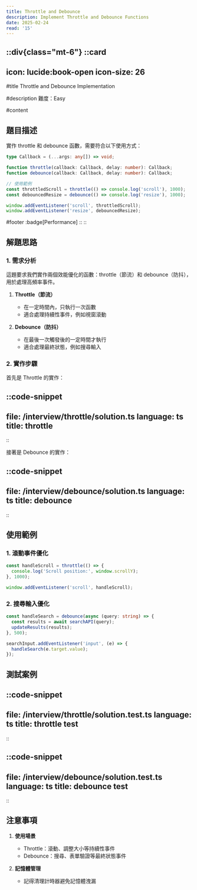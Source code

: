 ```yaml
---
title: Throttle and Debounce
description: Implement Throttle and Debounce Functions
date: 2025-02-24
read: '15'
---
```


::div{class="mt-6"}
  ::card
  ---
  icon: lucide:book-open
  icon-size: 26
  ---

  #title
  Throttle and Debounce Implementation

  #description
  難度：Easy

  #content
  ## 題目描述

  實作 throttle 和 debounce 函數，需要符合以下使用方式：

  ```typescript
  type Callback = (...args: any[]) => void;

  function throttle(callback: Callback, delay: number): Callback;
  function debounce(callback: Callback, delay: number): Callback;

  // 使用範例
  const throttledScroll = throttle(() => console.log('scroll'), 1000);
  const debouncedResize = debounce(() => console.log('resize'), 1000);

  window.addEventListener('scroll', throttledScroll);
  window.addEventListener('resize', debouncedResize);
  ```

  #footer
  :badge[Performance]
  ::
::

## 解題思路

### 1. 需求分析

這題要求我們實作兩個效能優化的函數：throttle（節流）和 debounce（防抖），用於處理高頻率事件。

1. **Throttle（節流）**
   - 在一定時間內，只執行一次函數
   - 適合處理持續性事件，例如視窗滾動

2. **Debounce（防抖）**
   - 在最後一次觸發後的一定時間才執行
   - 適合處理最終狀態，例如搜尋輸入

### 2. 實作步驟

首先是 Throttle 的實作：

::code-snippet
---
file: /interview/throttle/solution.ts
language: ts
title: throttle
---
::

接著是 Debounce 的實作：

::code-snippet
---
file: /interview/debounce/solution.ts
language: ts
title: debounce
---
::

## 使用範例

### 1. 滾動事件優化

```typescript
const handleScroll = throttle(() => {
  console.log('Scroll position:', window.scrollY);
}, 1000);

window.addEventListener('scroll', handleScroll);
```

### 2. 搜尋輸入優化

```typescript
const handleSearch = debounce(async (query: string) => {
  const results = await searchAPI(query);
  updateResults(results);
}, 500);

searchInput.addEventListener('input', (e) => {
  handleSearch(e.target.value);
});
```

## 測試案例

::code-snippet
---
file: /interview/throttle/solution.test.ts
language: ts
title: throttle test
---
::

::code-snippet
---
file: /interview/debounce/solution.test.ts
language: ts
title: debounce test
---
::

## 注意事項

1. **使用場景**
   - Throttle：滾動、調整大小等持續性事件
   - Debounce：搜尋、表單驗證等最終狀態事件

2. **記憶體管理**
   - 記得清理計時器避免記憶體洩漏
